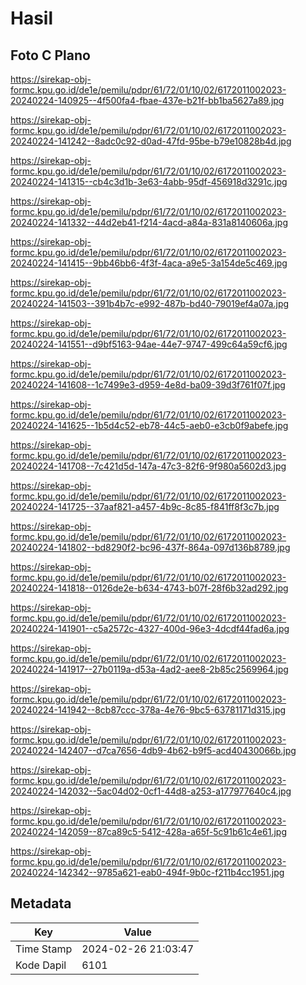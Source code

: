 # Hasil

## Foto C Plano

https://sirekap-obj-formc.kpu.go.id/de1e/pemilu/pdpr/61/72/01/10/02/6172011002023-20240224-140925--4f500fa4-fbae-437e-b21f-bb1ba5627a89.jpg

https://sirekap-obj-formc.kpu.go.id/de1e/pemilu/pdpr/61/72/01/10/02/6172011002023-20240224-141242--8adc0c92-d0ad-47fd-95be-b79e10828b4d.jpg

https://sirekap-obj-formc.kpu.go.id/de1e/pemilu/pdpr/61/72/01/10/02/6172011002023-20240224-141315--cb4c3d1b-3e63-4abb-95df-456918d3291c.jpg

https://sirekap-obj-formc.kpu.go.id/de1e/pemilu/pdpr/61/72/01/10/02/6172011002023-20240224-141332--44d2eb41-f214-4acd-a84a-831a8140606a.jpg

https://sirekap-obj-formc.kpu.go.id/de1e/pemilu/pdpr/61/72/01/10/02/6172011002023-20240224-141415--9bb46bb6-4f3f-4aca-a9e5-3a154de5c469.jpg

https://sirekap-obj-formc.kpu.go.id/de1e/pemilu/pdpr/61/72/01/10/02/6172011002023-20240224-141503--391b4b7c-e992-487b-bd40-79019ef4a07a.jpg

https://sirekap-obj-formc.kpu.go.id/de1e/pemilu/pdpr/61/72/01/10/02/6172011002023-20240224-141551--d9bf5163-94ae-44e7-9747-499c64a59cf6.jpg

https://sirekap-obj-formc.kpu.go.id/de1e/pemilu/pdpr/61/72/01/10/02/6172011002023-20240224-141608--1c7499e3-d959-4e8d-ba09-39d3f761f07f.jpg

https://sirekap-obj-formc.kpu.go.id/de1e/pemilu/pdpr/61/72/01/10/02/6172011002023-20240224-141625--1b5d4c52-eb78-44c5-aeb0-e3cb0f9abefe.jpg

https://sirekap-obj-formc.kpu.go.id/de1e/pemilu/pdpr/61/72/01/10/02/6172011002023-20240224-141708--7c421d5d-147a-47c3-82f6-9f980a5602d3.jpg

https://sirekap-obj-formc.kpu.go.id/de1e/pemilu/pdpr/61/72/01/10/02/6172011002023-20240224-141725--37aaf821-a457-4b9c-8c85-f841ff8f3c7b.jpg

https://sirekap-obj-formc.kpu.go.id/de1e/pemilu/pdpr/61/72/01/10/02/6172011002023-20240224-141802--bd8290f2-bc96-437f-864a-097d136b8789.jpg

https://sirekap-obj-formc.kpu.go.id/de1e/pemilu/pdpr/61/72/01/10/02/6172011002023-20240224-141818--0126de2e-b634-4743-b07f-28f6b32ad292.jpg

https://sirekap-obj-formc.kpu.go.id/de1e/pemilu/pdpr/61/72/01/10/02/6172011002023-20240224-141901--c5a2572c-4327-400d-96e3-4dcdf44fad6a.jpg

https://sirekap-obj-formc.kpu.go.id/de1e/pemilu/pdpr/61/72/01/10/02/6172011002023-20240224-141917--27b0119a-d53a-4ad2-aee8-2b85c2569964.jpg

https://sirekap-obj-formc.kpu.go.id/de1e/pemilu/pdpr/61/72/01/10/02/6172011002023-20240224-141942--8cb87ccc-378a-4e76-9bc5-63781171d315.jpg

https://sirekap-obj-formc.kpu.go.id/de1e/pemilu/pdpr/61/72/01/10/02/6172011002023-20240224-142407--d7ca7656-4db9-4b62-b9f5-acd40430066b.jpg

https://sirekap-obj-formc.kpu.go.id/de1e/pemilu/pdpr/61/72/01/10/02/6172011002023-20240224-142032--5ac04d02-0cf1-44d8-a253-a177977640c4.jpg

https://sirekap-obj-formc.kpu.go.id/de1e/pemilu/pdpr/61/72/01/10/02/6172011002023-20240224-142059--87ca89c5-5412-428a-a65f-5c91b61c4e61.jpg

https://sirekap-obj-formc.kpu.go.id/de1e/pemilu/pdpr/61/72/01/10/02/6172011002023-20240224-142342--9785a621-eab0-494f-9b0c-f211b4cc1951.jpg


## Metadata

| Key        | Value               |
| ---------- | ------------------- |
| Time Stamp | 2024-02-26 21:03:47 |
| Kode Dapil | 6101                |



